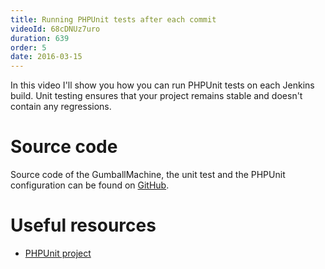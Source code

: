 ```yaml
---
title: Running PHPUnit tests after each commit
videoId: 68cDNUz7uro
duration: 639
order: 5
date: 2016-03-15
---
```


In this video I'll show you how you can run PHPUnit tests on each Jenkins build. Unit testing ensures that your project remains stable and doesn't contain any regressions.

# Source code
Source code of the GumballMachine, the unit test and the PHPUnit configuration can be found on <a href="https://github.com/SavjeeTutorials/first-look-bitbucket-pipelines/tree/master/02-running-phpunit-tests" target="_blank">GitHub</a>.

# Useful resources
* <a href="https://phpunit.de/" target="_blank">PHPUnit project</a>